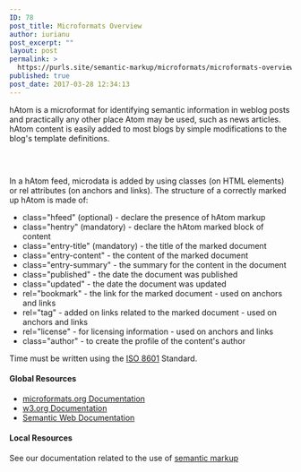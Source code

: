 ```yaml
---
ID: 78
post_title: Microformats Overview
author: iurianu
post_excerpt: ""
layout: post
permalink: >
  https://purls.site/semantic-markup/microformats/microformats-overview/
published: true
post_date: 2017-03-28 12:34:13
---
```

hAtom is a microformat for identifying semantic information in weblog posts and practically any other place Atom may be used, such as news articles. hAtom content is easily added to most blogs by simple modifications to the blog's template definitions.
<figure><a title="hentry screenshot" href="http://purls.site/wp-content/uploads/2017/03/hentry.png" target="_blank" rel="noopener"><img class="alignnone size-medium wp-image-80" src="http://purls.site/wp-content/uploads/2017/03/hentry.png" alt="" /></a></figure>
&nbsp;

In a hAtom feed, microdata is added by using classes (on HTML elements) or rel attributes (on anchors and links).
The structure of a correctly marked up hAtom is made of:
<ul>
 	<li>class="hfeed" (optional) - declare the presence of hAtom markup</li>
 	<li>class="hentry" (mandatory) - declare the hAtom marked block of content</li>
 	<li>class="entry-title" (mandatory) - the title of the marked document</li>
 	<li>class="entry-content" - the content of the marked document</li>
 	<li>class="entry-summary" - the summary for the content in the document</li>
 	<li>class="published" - the date the document was published</li>
 	<li>class="updated" - the date the document was updated</li>
 	<li>rel="bookmark" - the link for the marked document - used on anchors and links</li>
 	<li>rel="tag" - added on links related to the marked document - used on anchors and links</li>
 	<li>rel="license" - for licensing information - used on anchors and links</li>
 	<li>class="author" - to create the profile of the content's author</li>
</ul>
<p class="note">Time must be written using the <a title="ISO 8601" href="https://en.wikipedia.org/wiki/ISO_8601" target="_blank" rel="nofollow noopener tag">ISO 8601</a> Standard.</p>

<div style="display: none;">hAtom
hentry
adr
bookmark (rel)
tag (rel)
license (rel)
hCard
hCalendar
hReview
xfn
geo
hResume
hRecipe</div>
<h4>Global Resources</h4>
<ul>
 	<li><a href="http://microformats.org/wiki/hatom" target="_blank" rel="nofollow noopener tag">microformats.org Documentation</a></li>
 	<li><a href="https://www.w3.org/wiki/CustomRdfDialects/GrddableMicroformats" target="_blank" rel="nofollow noopener tag">w3.org Documentation</a></li>
 	<li><a href="http://semanticweb.org/wiki/HAtom.html" target="_blank" rel="nofollow noopener tag">Semantic Web Documentation</a></li>
</ul>
<h4>Local Resources</h4>
<p class="related">See our documentation related to the use of <a href="http://purls.site/semantic-markup/" target="_blank" rel="noopener">semantic markup</a></p>